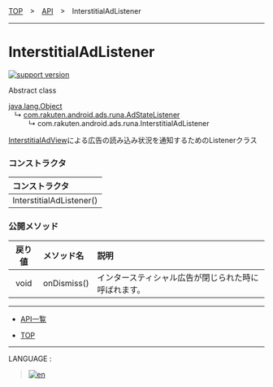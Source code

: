 [TOP](../#top)　>　[API](./README.md)　>　InterstitialAdListener

---

# InterstitialAdListener

[![support version](http://img.shields.io/badge/runa-1.3.0+-blueviolet.svg?style=flat)](https://github.com/rakuten-ads/Rakuten-Ads-Android/releases/tag/1.9.1)

Abstract class

[java.lang.Object](https://developer.android.com/reference/java/lang/Object.html)<br>
&nbsp;&nbsp;&nbsp;↳&nbsp;[com.rakuten.android.ads.runa.AdStateListener](./AdStateListener.md)<br>
&nbsp;&nbsp;&nbsp;&nbsp;&nbsp;&nbsp;&nbsp;&nbsp;&nbsp;&nbsp;↳&nbsp;com.rakuten.android.ads.runa.InterstitialAdListener

[InterstitialAdView](./InterstitialAdView.md)による広告の読み込み状況を通知するためのListenerクラス

### コンストラクタ

|コンストラクタ|
|:---|
|InterstitialAdListener()|

### 公開メソッド

|戻り値|メソッド名|説明|
|:---:|:---|:---|
|void|onDismiss()|インタースティシャル広告が閉じられた時に呼ばれます。|


---

* [API一覧](./README.md)

* [TOP](../#top)

---
LANGUAGE :
> [![en](/doc/img/lang/en.png)](/doc/api/InterstitialAdListener.md)
